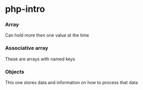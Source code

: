 # php-intro

### Array
Can hold more then one value at the time

### Associative array
These are arrays with named keys 

### Objects
This one stores data and information on how to process that data